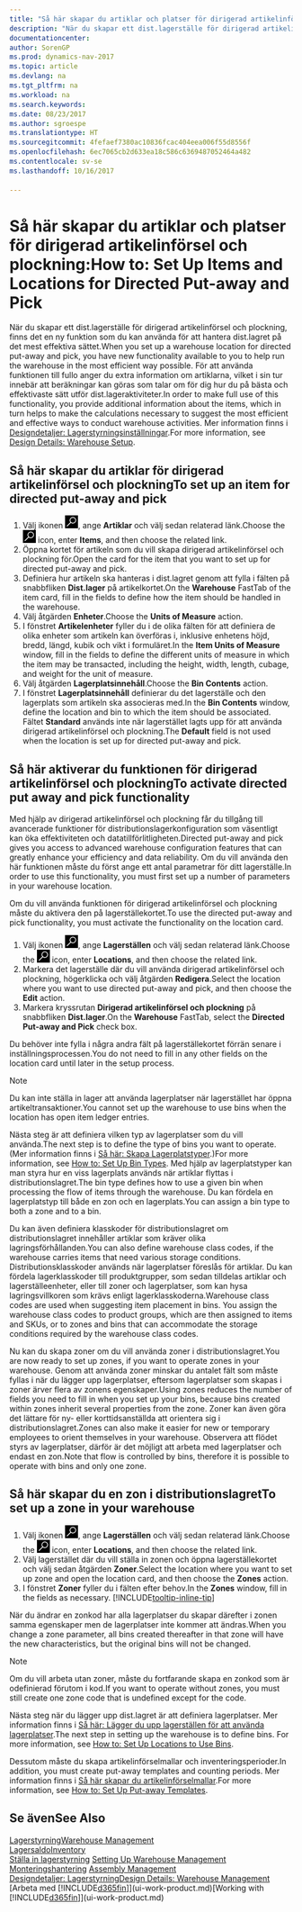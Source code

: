 ```yaml
---
title: "Så här skapar du artiklar och platser för dirigerad artikelinförsel och plockning"
description: "När du skapar ett dist.lagerställe för dirigerad artikelinförsel och plockning, finns det en ny funktion som du kan använda för att hantera dist.lagret på det mest effektiva sättet."
documentationcenter: 
author: SorenGP
ms.prod: dynamics-nav-2017
ms.topic: article
ms.devlang: na
ms.tgt_pltfrm: na
ms.workload: na
ms.search.keywords: 
ms.date: 08/23/2017
ms.author: sgroespe
ms.translationtype: HT
ms.sourcegitcommit: 4fefaef7380ac10836fcac404eea006f55d8556f
ms.openlocfilehash: 6ec7065cb2d633ea18c586c6369487052464a482
ms.contentlocale: sv-se
ms.lasthandoff: 10/16/2017

---
```

# <a name="how-to-set-up-items-and-locations-for-directed-put-away-and-pick"></a><span data-ttu-id="7123c-103">Så här skapar du artiklar och platser för dirigerad artikelinförsel och plockning:</span><span class="sxs-lookup"><span data-stu-id="7123c-103">How to: Set Up Items and Locations for Directed Put-away and Pick</span></span>
<span data-ttu-id="7123c-104">När du skapar ett dist.lagerställe för dirigerad artikelinförsel och plockning, finns det en ny funktion som du kan använda för att hantera dist.lagret på det mest effektiva sättet.</span><span class="sxs-lookup"><span data-stu-id="7123c-104">When you set up a warehouse location for directed put-away and pick, you have new functionality available to you to help run the warehouse in the most efficient way possible.</span></span> <span data-ttu-id="7123c-105">För att använda funktionen till fullo anger du extra information om artiklarna, vilket i sin tur innebär att beräkningar kan göras som talar om för dig hur du på bästa och effektivaste sätt utför dist.lageraktiviteter.</span><span class="sxs-lookup"><span data-stu-id="7123c-105">In order to make full use of this functionality, you provide additional information about the items, which in turn helps to make the calculations necessary to suggest the most efficient and effective ways to conduct warehouse activities.</span></span> <span data-ttu-id="7123c-106">Mer information finns i [Designdetaljer: Lagerstyrningsinställningar](design-details-warehouse-setup.md).</span><span class="sxs-lookup"><span data-stu-id="7123c-106">For more information, see [Design Details: Warehouse Setup](design-details-warehouse-setup.md).</span></span>

## <a name="to-set-up-an-item-for-directed-put-away-and-pick"></a><span data-ttu-id="7123c-107">Så här skapar du artiklar för dirigerad artikelinförsel och plockning</span><span class="sxs-lookup"><span data-stu-id="7123c-107">To set up an item for directed put-away and pick</span></span>  
1.  <span data-ttu-id="7123c-108">Välj ikonen ![Söka efter sida eller rapport](media/ui-search/search_small.png "ikonen Söka efter sida eller rapport"), ange **Artiklar** och välj sedan relaterad länk.</span><span class="sxs-lookup"><span data-stu-id="7123c-108">Choose the ![Search for Page or Report](media/ui-search/search_small.png "Search for Page or Report icon") icon, enter **Items**, and then choose the related link.</span></span>  
2.  <span data-ttu-id="7123c-109">Öppna kortet för artikeln som du vill skapa dirigerad artikelinförsel och plockning för.</span><span class="sxs-lookup"><span data-stu-id="7123c-109">Open the card for the item that you want to set up for directed put-away and pick.</span></span>
3. <span data-ttu-id="7123c-110">Definiera hur artikeln ska hanteras i dist.lagret genom att fylla i fälten på snabbfliken **Dist.lager** på artikelkortet.</span><span class="sxs-lookup"><span data-stu-id="7123c-110">On the **Warehouse** FastTab of the item card, fill in the fields to define how the item should be handled in the warehouse.</span></span>  
4.  <span data-ttu-id="7123c-111">Välj åtgärden **Enheter**.</span><span class="sxs-lookup"><span data-stu-id="7123c-111">Choose the **Units of Measure** action.</span></span>
5. <span data-ttu-id="7123c-112">I fönstret **Artikelenheter** fyller du i de olika fälten för att definiera de olika enheter som artikeln kan överföras i, inklusive enhetens höjd, bredd, längd, kubik och vikt i formuläret.</span><span class="sxs-lookup"><span data-stu-id="7123c-112">In the **Item Units of Measure** window, fill in the fields to define the different units of measure in which the item may be transacted, including the height, width, length, cubage, and weight for the unit of measure.</span></span>
6. <span data-ttu-id="7123c-113">Välj åtgärden **Lagerplatsinnehåll**.</span><span class="sxs-lookup"><span data-stu-id="7123c-113">Choose the **Bin Contents** action.</span></span>
7. <span data-ttu-id="7123c-114">I fönstret **Lagerplatsinnehåll** definierar du det lagerställe och den lagerplats som artikeln ska associeras med.</span><span class="sxs-lookup"><span data-stu-id="7123c-114">In the **Bin Contents** window, define the location and bin to which the item should be associated.</span></span> <span data-ttu-id="7123c-115">Fältet **Standard** används inte när lagerstället lagts upp för att använda dirigerad artikelinförsel och plockning.</span><span class="sxs-lookup"><span data-stu-id="7123c-115">The **Default** field is not used when the location is set up for directed put-away and pick.</span></span>  

## <a name="to-activate-directed-put-away-and-pick-functionality"></a><span data-ttu-id="7123c-116">Så här aktiverar du funktionen för dirigerad artikelinförsel och plockning</span><span class="sxs-lookup"><span data-stu-id="7123c-116">To activate directed put away and pick functionality</span></span>  
<span data-ttu-id="7123c-117">Med hjälp av dirigerad artikelinförsel och plockning får du tillgång till avancerade funktioner för distributionslagerkonfiguration som väsentligt kan öka effektiviteten och datatillförlitligheten.</span><span class="sxs-lookup"><span data-stu-id="7123c-117">Directed put-away and pick gives you access to advanced warehouse configuration features that can greatly enhance your efficiency and data reliability.</span></span> <span data-ttu-id="7123c-118">Om du vill använda den här funktionen måste du först ange ett antal parametrar för ditt lagerställe.</span><span class="sxs-lookup"><span data-stu-id="7123c-118">In order to use this functionality, you must first set up a number of parameters in your warehouse location.</span></span>  

<span data-ttu-id="7123c-119">Om du vill använda funktionen för dirigerad artikelinförsel och plockning måste du aktivera den på lagerställekortet.</span><span class="sxs-lookup"><span data-stu-id="7123c-119">To use the directed put-away and pick functionality, you must activate the functionality on the location card.</span></span>    
1.  <span data-ttu-id="7123c-120">Välj ikonen ![Söka efter sida eller rapport](media/ui-search/search_small.png "ikonen Söka efter sida eller rapport"), ange **Lagerställen** och välj sedan relaterad länk.</span><span class="sxs-lookup"><span data-stu-id="7123c-120">Choose the ![Search for Page or Report](media/ui-search/search_small.png "Search for Page or Report icon") icon, enter **Locations**, and then choose the related link.</span></span>  
2.  <span data-ttu-id="7123c-121">Markera det lagerställe där du vill använda dirigerad artikelinförsel och plockning, högerklicka och välj åtgärden **Redigera**.</span><span class="sxs-lookup"><span data-stu-id="7123c-121">Select the location where you want to use directed put-away and pick, and then choose the **Edit** action.</span></span>  
3.  <span data-ttu-id="7123c-122">Markera kryssrutan **Dirigerad artikelinförsel och plockning** på snabbfliken **Dist.lager**.</span><span class="sxs-lookup"><span data-stu-id="7123c-122">On the **Warehouse** FastTab, select the **Directed Put-away and Pick** check box.</span></span>  

<span data-ttu-id="7123c-123">Du behöver inte fylla i några andra fält på lagerställekortet förrän senare i inställningsprocessen.</span><span class="sxs-lookup"><span data-stu-id="7123c-123">You do not need to fill in any other fields on the location card until later in the setup process.</span></span>  

> [!NOTE]  
>  <span data-ttu-id="7123c-124">Du kan inte ställa in lager att använda lagerplatser när lagerstället har öppna artikeltransaktioner.</span><span class="sxs-lookup"><span data-stu-id="7123c-124">You cannot set up the warehouse to use bins when the location has open item ledger entries.</span></span>  

<span data-ttu-id="7123c-125">Nästa steg är att definiera vilken typ av lagerplatser som du vill använda.</span><span class="sxs-lookup"><span data-stu-id="7123c-125">The next step is to define the type of bins you want to operate.</span></span> <span data-ttu-id="7123c-126">(Mer information finns i [Så här: Skapa Lagerplatstyper](warehouse-how-to-set-up-bin-types.md).)</span><span class="sxs-lookup"><span data-stu-id="7123c-126">For more information, see [How to: Set Up Bin Types](warehouse-how-to-set-up-bin-types.md).</span></span> <span data-ttu-id="7123c-127">Med hjälp av lagerplatstyper kan man styra hur en viss lagerplats används när artiklar flyttas i distributionslagret.</span><span class="sxs-lookup"><span data-stu-id="7123c-127">The bin type defines how to use a given bin when processing the flow of items through the warehouse.</span></span> <span data-ttu-id="7123c-128">Du kan fördela en lagerplatstyp till både en zon och en lagerplats.</span><span class="sxs-lookup"><span data-stu-id="7123c-128">You can assign a bin type to both a zone and to a bin.</span></span>  

<span data-ttu-id="7123c-129">Du kan även definiera klasskoder för distributionslagret om distributionslagret innehåller artiklar som kräver olika lagringsförhållanden.</span><span class="sxs-lookup"><span data-stu-id="7123c-129">You can also define warehouse class codes, if the warehouse carries items that need various storage conditions.</span></span> <span data-ttu-id="7123c-130">Distributionsklasskoder används när lagerplatser föreslås för artiklar. Du kan fördela lagerklasskoder till produktgrupper, som sedan tilldelas artiklar och lagerställeenheter, eller till zoner och lagerplatser, som kan hysa lagringsvillkoren som krävs enligt lagerklasskoderna.</span><span class="sxs-lookup"><span data-stu-id="7123c-130">Warehouse class codes are used when suggesting item placement in bins. You assign the warehouse class codes to product groups, which are then assigned to items and SKUs, or to zones and bins that can accommodate the storage conditions required by the warehouse class codes.</span></span>  

<span data-ttu-id="7123c-131">Nu kan du skapa zoner om du vill använda zoner i distributionslagret.</span><span class="sxs-lookup"><span data-stu-id="7123c-131">You are now ready to set up zones, if you want to operate zones in your warehouse.</span></span> <span data-ttu-id="7123c-132">Genom att använda zoner minskar du antalet fält som måste fyllas i när du lägger upp lagerplatser, eftersom lagerplatser som skapas i zoner ärver flera av zonens egenskaper.</span><span class="sxs-lookup"><span data-stu-id="7123c-132">Using zones reduces the number of fields you need to fill in when you set up your bins, because bins created within zones inherit several properties from the zone.</span></span> <span data-ttu-id="7123c-133">Zoner kan även göra det lättare för ny- eller korttidsanställda att orientera sig i distributionslagret.</span><span class="sxs-lookup"><span data-stu-id="7123c-133">Zones can also make it easier for new or temporary employees to orient themselves in your warehouse.</span></span> <span data-ttu-id="7123c-134">Observera att flödet styrs av lagerplatser, därför är det möjligt att arbeta med lagerplatser och endast en zon.</span><span class="sxs-lookup"><span data-stu-id="7123c-134">Note that flow is controlled by bins, therefore it is possible to operate with bins and only one zone.</span></span>  

## <a name="to-set-up-a-zone-in-your-warehouse"></a><span data-ttu-id="7123c-135">Så här skapar du en zon i distributionslagret</span><span class="sxs-lookup"><span data-stu-id="7123c-135">To set up a zone in your warehouse</span></span>  
1.  <span data-ttu-id="7123c-136">Välj ikonen ![Söka efter sida eller rapport](media/ui-search/search_small.png "ikonen Söka efter sida eller rapport"), ange **Lagerställen** och välj sedan relaterad länk.</span><span class="sxs-lookup"><span data-stu-id="7123c-136">Choose the ![Search for Page or Report](media/ui-search/search_small.png "Search for Page or Report icon") icon, enter **Locations**, and then choose the related link.</span></span>  
2.  <span data-ttu-id="7123c-137">Välj lagerstället där du vill ställa in zonen och öppna lagerställekortet och välj sedan åtgärden **Zoner**.</span><span class="sxs-lookup"><span data-stu-id="7123c-137">Select the location where you want to set up zone and open the location card, and then choose the **Zones** action.</span></span>  
3.  <span data-ttu-id="7123c-138">I fönstret **Zoner** fyller du i fälten efter behov.</span><span class="sxs-lookup"><span data-stu-id="7123c-138">In the **Zones** window, fill in the fields as necessary.</span></span> [!INCLUDE[tooltip-inline-tip](includes/tooltip-inline-tip_md.md)]  

<span data-ttu-id="7123c-139">När du ändrar en zonkod har alla lagerplatser du skapar därefter i zonen samma egenskaper men de lagerplatser inte kommer att ändras.</span><span class="sxs-lookup"><span data-stu-id="7123c-139">When you change a zone parameter, all bins created thereafter in that zone will have the new characteristics, but the original bins will not be changed.</span></span>  

> [!NOTE]  
>  <span data-ttu-id="7123c-140">Om du vill arbeta utan zoner, måste du fortfarande skapa en zonkod som är odefinierad förutom i kod.</span><span class="sxs-lookup"><span data-stu-id="7123c-140">If you want to operate without zones, you must still create one zone code that is undefined except for the code.</span></span>  

<span data-ttu-id="7123c-141">Nästa steg när du lägger upp dist.lagret är att definiera lagerplatser. Mer information finns i [Så här: Lägger du upp lagerställen för att använda lagerplatser](warehouse-how-to-set-up-locations-to-use-bins.md).</span><span class="sxs-lookup"><span data-stu-id="7123c-141">The next step in setting up the warehouse is to define bins. For more information, see [How to: Set Up Locations to Use Bins](warehouse-how-to-set-up-locations-to-use-bins.md).</span></span>  

<span data-ttu-id="7123c-142">Dessutom måste du skapa artikelinförselmallar och inventeringsperioder.</span><span class="sxs-lookup"><span data-stu-id="7123c-142">In addition, you must create put-away templates and counting periods.</span></span> <span data-ttu-id="7123c-143">Mer information finns i [Så här skapar du artikelinförselmallar](warehouse-how-to-set-up-put-away-templates.md).</span><span class="sxs-lookup"><span data-stu-id="7123c-143">For more information, see [How to: Set Up Put-away Templates](warehouse-how-to-set-up-put-away-templates.md).</span></span>  

## <a name="see-also"></a><span data-ttu-id="7123c-144">Se även</span><span class="sxs-lookup"><span data-stu-id="7123c-144">See Also</span></span>  
[<span data-ttu-id="7123c-145">Lagerstyrning</span><span class="sxs-lookup"><span data-stu-id="7123c-145">Warehouse Management</span></span>](warehouse-manage-warehouse.md)  
[<span data-ttu-id="7123c-146">Lagersaldo</span><span class="sxs-lookup"><span data-stu-id="7123c-146">Inventory</span></span>](inventory-manage-inventory.md)  
<span data-ttu-id="7123c-147">[Ställa in lagerstyrning](warehouse-setup-warehouse.md)   </span><span class="sxs-lookup"><span data-stu-id="7123c-147">[Setting Up Warehouse Management](warehouse-setup-warehouse.md)   </span></span>  
<span data-ttu-id="7123c-148">[Monteringshantering](assembly-assemble-items.md)  </span><span class="sxs-lookup"><span data-stu-id="7123c-148">[Assembly Management](assembly-assemble-items.md)  </span></span>  
[<span data-ttu-id="7123c-149">Designdetaljer: Lagerstyrning</span><span class="sxs-lookup"><span data-stu-id="7123c-149">Design Details: Warehouse Management</span></span>](design-details-warehouse-management.md)  
<span data-ttu-id="7123c-150">[Arbeta med [!INCLUDE[d365fin](includes/d365fin_md.md)]](ui-work-product.md)</span><span class="sxs-lookup"><span data-stu-id="7123c-150">[Working with [!INCLUDE[d365fin](includes/d365fin_md.md)]](ui-work-product.md)</span></span>  

